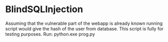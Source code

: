 # BlindSQLInjection
Assuming that the vulnerable part of the webapp is already known running script would give the hash of the user from database.
This script is fully for testing purposes. 
Run:
python.exe prog.py
